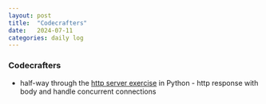 ```yaml
---
layout: post
title:  "Codecrafters"
date:   2024-07-11
categories: daily log
---
```


### Codecrafters
- half-way through the [http server exercise](https://app.codecrafters.io/courses/http-server/overview) in Python   - http response with body and handle concurrent connections
